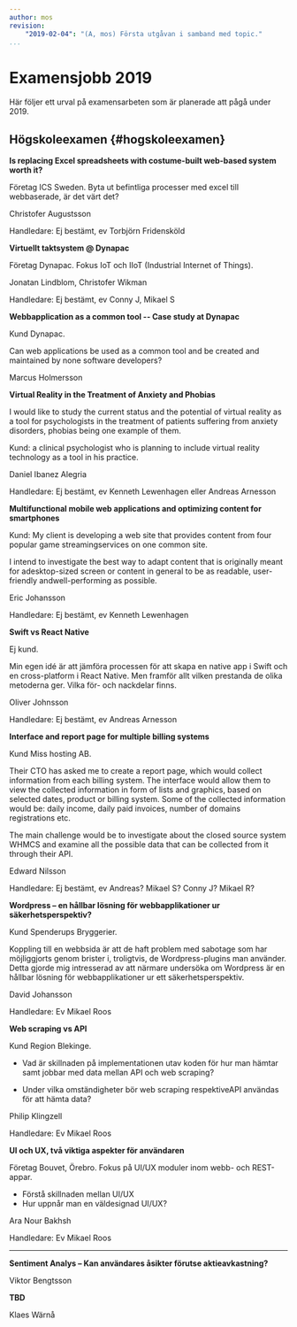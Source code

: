 ```yaml
---
author: mos
revision:
    "2019-02-04": "(A, mos) Första utgåvan i samband med topic."
...
```

Examensjobb 2019
====================================

Här följer ett urval på examensarbeten som är planerade att pågå under 2019.


<!--more-->

<!--
Handledare:

cjh 2
msv 2
torbjörn 1

klw x
aar x
efo x
mos x

-->



Högskoleexamen {#hogskoleexamen}
------------------------------------



**Is replacing Excel spreadsheets with costume-built web-based system worth it?**

Företag ICS Sweden. Byta ut befintliga processer med excel till webbaserade, är det värt det?

Christofer Augustsson

Handledare: Ej bestämt, ev Torbjörn Fridensköld



**Virtuellt taktsystem @ Dynapac**

Företag Dynapac. Fokus IoT och IIoT (Industrial Internet of Things).

Jonatan Lindblom, Christofer Wikman

Handledare: Ej bestämt, ev Conny J, Mikael S



**Webbapplication as a common tool -- Case study at Dynapac**

Kund Dynapac.

Can web applications be used as  a  common  tool  and  be  created  and  maintained  by  none  software  developers?

Marcus Holmersson



**Virtual Reality in the Treatment of Anxiety and Phobias**

I would like to study the current status and the potential of virtual reality as a tool for psychologists in the treatment of patients suffering from anxiety disorders, phobias being one example of them. 

Kund: a clinical psychologist who is planning to include virtual reality technology as a tool in his practice.

Daniel Ibanez Alegria

Handledare: Ej bestämt, ev Kenneth Lewenhagen eller Andreas Arnesson



**Multifunctional mobile web applications and optimizing content for smartphones**

Kund: My client is developing a web site that provides content from four popular game streamingservices on one common site.

I intend to investigate the best way to adapt content that is originally meant for adesktop-sized screen or content in general to be as readable, user-friendly andwell-performing as possible.

Eric Johansson

Handledare: Ej bestämt, ev Kenneth Lewenhagen



**Swift vs React Native**

Ej kund.

Min egen idé är att jämföra processen för att skapa en native app i Swift och en cross-platform i React Native. Men framför allt vilken prestanda de olika metoderna ger. Vilka för- och nackdelar finns.

Oliver Johnsson

Handledare: Ej bestämt, ev Andreas Arnesson



**Interface and report page for multiple billing systems**

Kund Miss hosting AB.

Their CTO has asked me to create a report page, which would collect information from each billing system. The interface would allow them to view the collected information in form of lists and graphics, based on selected dates, product or billing system. Some of the collected information would be: daily income, daily paid invoices, number of domains registrations etc.

The main challenge would be to investigate about the closed source system WHMCS and examine all the possible data that can be collected from it through their API.

Edward Nilsson

Handledare: Ej bestämt, ev Andreas? Mikael S? Conny J? Mikael R?



**Wordpress – en hållbar lösning för webbapplikationer ur säkerhetsperspektiv?**

Kund Spenderups Bryggerier.

Koppling till en webbsida är att de haft problem med sabotage som har möjliggjorts genom brister i, troligtvis, de Wordpress-plugins man använder. Detta gjorde mig intresserad av att närmare undersöka om Wordpress är en hållbar lösning för webbapplikationer ur ett säkerhetsperspektiv.

David Johansson

Handledare: Ev Mikael Roos



**Web scraping vs API**

Kund Region Blekinge.

* Vad  är  skillnaden  på  implementationen  utav  koden  för  hur  man  hämtar  samt jobbar med data mellan API och web scraping?

* Under  vilka  omständigheter  bör  web  scraping respektiveAPI  användas  för  att hämta data?

Philip Klingzell

Handledare: Ev Mikael Roos



**UI och UX, två viktiga aspekter för användaren**

Företag Bouvet, Örebro. Fokus på UI/UX moduler inom webb- och REST-appar.

* Förstå skillnaden mellan UI/UX
* Hur uppnår man en väldesignad UI/UX?

Ara Nour Bakhsh

Handledare: Ev Mikael Roos



---



**Sentiment Analys – Kan användares åsikter förutse aktieavkastning?**

Viktor Bengtsson



**TBD**

Klaes Wärnå
